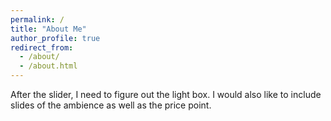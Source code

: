 ```yaml
---
permalink: /
title: "About Me"
author_profile: true
redirect_from: 
  - /about/
  - /about.html
---
```

After the slider, I need to figure out the light box. I would also like to include slides of the ambience as well as the price point.